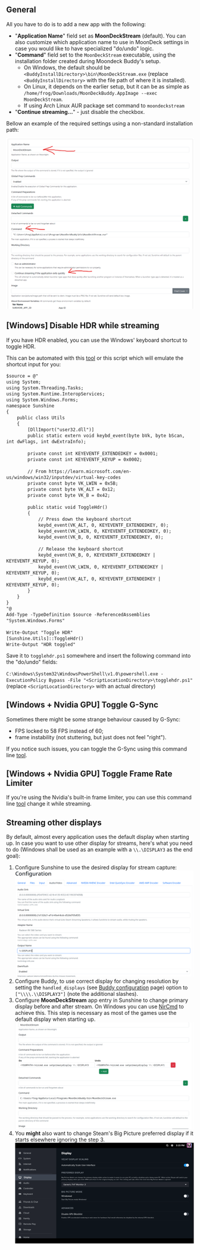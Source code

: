 ## General

All you have to do is to add a new app with the following:

* "**Application Name**" field set as **MoonDeckStream** (default). You can also customize which application name to use in MoonDeck settings in case you would like to have specialized "do/undo" logic.
* "**Command**" field set to the `MoonDeckStream` executable, using the installation folder created during Moondeck Buddy's setup.
  * On Windows, the default should be `<BuddyInstallDirectory>\bin\MoonDeckStream.exe` (replace `<BuddyInstallDirectory>` with the file path of where it is installed).
  * On Linux, it depends on the earlier setup, but it can be as simple as `/home/frog/Downloads/MoonDeckBuddy.AppImage --exec MoonDeckStream`.
  * If using Arch Linux AUR package set command to `moondeckstream`
* "**Continue streaming...**" - just disable the checkbox.

Bellow an example of the required settings using a non-standard installation path:

![image](images/sunshine-example.png)

## [Windows] Disable HDR while streaming

If you have HDR enabled, you can use the Windows' keyboard shortcut to toggle HDR.

This can be automated with this [tool](https://github.com/ejams1/HDRToggle) or this script which will emulate the shortcut input for you:
```
$source = @"
using System;
using System.Threading.Tasks;
using System.Runtime.InteropServices;
using System.Windows.Forms;
namespace Sunshine
{
    public class Utils
    {
        [DllImport("user32.dll")]
        public static extern void keybd_event(byte bVk, byte bScan, int dwFlags, int dwExtraInfo);

        private const int KEYEVENTF_EXTENDEDKEY = 0x0001;
        private const int KEYEVENTF_KEYUP = 0x0002;

        // From https://learn.microsoft.com/en-us/windows/win32/inputdev/virtual-key-codes
        private const byte VK_LWIN = 0x5B;
        private const byte VK_ALT = 0x12;
        private const byte VK_B = 0x42;

        public static void ToggleHdr()
        {
            // Press down the keyboard shortcut
            keybd_event(VK_ALT, 0, KEYEVENTF_EXTENDEDKEY, 0);
            keybd_event(VK_LWIN, 0, KEYEVENTF_EXTENDEDKEY, 0);
            keybd_event(VK_B, 0, KEYEVENTF_EXTENDEDKEY, 0);

            // Release the keyboard shortcut
            keybd_event(VK_B, 0, KEYEVENTF_EXTENDEDKEY | KEYEVENTF_KEYUP, 0);
            keybd_event(VK_LWIN, 0, KEYEVENTF_EXTENDEDKEY | KEYEVENTF_KEYUP, 0);
            keybd_event(VK_ALT, 0, KEYEVENTF_EXTENDEDKEY | KEYEVENTF_KEYUP, 0);
        }
    }
}
"@
Add-Type -TypeDefinition $source -ReferencedAssemblies "System.Windows.Forms"

Write-Output "Toggle HDR"
[Sunshine.Utils]::ToggleHdr()
Write-Output "HDR toggled"
```

Save it to `togglehdr.ps1` somewhere and insert the following command into the "do/undo" fields:

`C:\Windows\System32\WindowsPowerShell\v1.0\powershell.exe -ExecutionPolicy Bypass -File "<ScriptLocationDirectory>\togglehdr.ps1"` (replace `<ScriptLocationDirectory>` with an actual directory)

## [Windows + Nvidia GPU] Toggle G-Sync

Sometimes there might be some strange behaviour caused by G-Sync:
- FPS locked to 58 FPS instead of 60;
- frame instability (not stuttering, but just does not feel "right").

If you notice such issues, you can toggle the G-Sync using this command line [tool](https://github.com/FrogTheFrog/gsync-toggle).

## [Windows + Nvidia GPU] Toggle Frame Rate Limiter

If you're using the Nvidia's built-in frame limiter, you can use this command line [tool](https://github.com/FrogTheFrog/frl-toggle) change it while streaming.

## Streaming other displays

By default, almost every application uses the default display when starting up. In case you want to use other display for streams, here's what you need to do (Windows shall be used as an example with a `\\.\DISPLAY3` as the end goal):

1. Configure Sunshine to use the desired display for stream capture:
![image](images/sunshine-display.png)
2. Configure Buddy, to use correct display for changing resolution by setting the `handled_displays` (see [Buddy configuration](Buddy-configuration) page) option to `["\\\\.\\DISPLAY3"]` (note the additional slashes).
3. Configure **MoonDeckStream** app entry in Sunshine to change primary display before and after stream. On Windows you can use [NirCmd](https://www.nirsoft.net/utils/nircmd.html) to achieve this. This step is necessary as most of the games use the default display when starting up.
![image](images/sunshine-nircmd.png)
4. You **might** also want to change Steam's Big Picture preferred display if it starts elsewhere ignoring the step 3.
![image](images/sunshine-bigpicture.png)
